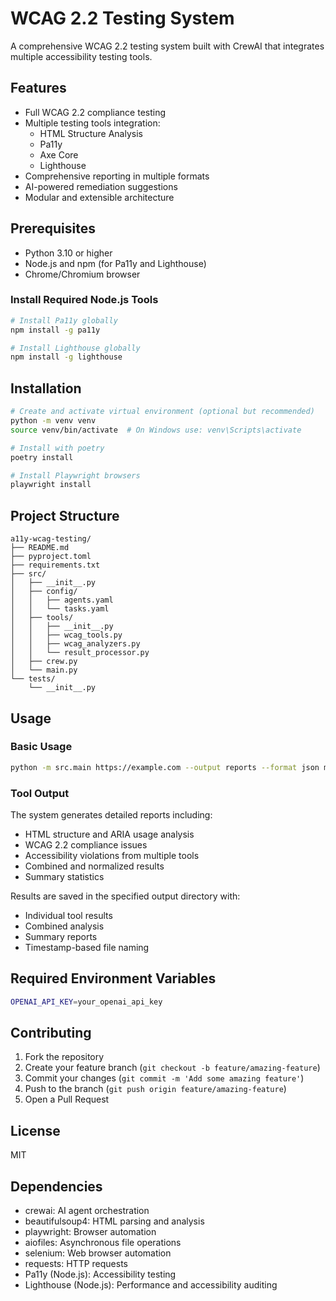 # WCAG 2.2 Testing System

A comprehensive WCAG 2.2 testing system built with CrewAI that integrates multiple accessibility testing tools.

## Features

- Full WCAG 2.2 compliance testing
- Multiple testing tools integration:
  - HTML Structure Analysis
  - Pa11y
  - Axe Core
  - Lighthouse
- Comprehensive reporting in multiple formats
- AI-powered remediation suggestions
- Modular and extensible architecture

## Prerequisites

- Python 3.10 or higher
- Node.js and npm (for Pa11y and Lighthouse)
- Chrome/Chromium browser

### Install Required Node.js Tools

```bash
# Install Pa11y globally
npm install -g pa11y

# Install Lighthouse globally
npm install -g lighthouse
```

## Installation

```bash
# Create and activate virtual environment (optional but recommended)
python -m venv venv
source venv/bin/activate  # On Windows use: venv\Scripts\activate

# Install with poetry
poetry install

# Install Playwright browsers
playwright install
```

## Project Structure

```
a11y-wcag-testing/
├── README.md
├── pyproject.toml
├── requirements.txt
├── src/
│   ├── __init__.py
│   ├── config/
│   │   ├── agents.yaml
│   │   └── tasks.yaml
│   ├── tools/
│   │   ├── __init__.py
│   │   ├── wcag_tools.py
│   │   ├── wcag_analyzers.py
│   │   └── result_processor.py
│   ├── crew.py
│   └── main.py
└── tests/
    └── __init__.py
```

## Usage

### Basic Usage

```bash
python -m src.main https://example.com --output reports --format json md
```

### Tool Output

The system generates detailed reports including:
- HTML structure and ARIA usage analysis
- WCAG 2.2 compliance issues
- Accessibility violations from multiple tools
- Combined and normalized results
- Summary statistics

Results are saved in the specified output directory with:
- Individual tool results
- Combined analysis
- Summary reports
- Timestamp-based file naming

## Required Environment Variables

```bash
OPENAI_API_KEY=your_openai_api_key
```

## Contributing

1. Fork the repository
2. Create your feature branch (`git checkout -b feature/amazing-feature`)
3. Commit your changes (`git commit -m 'Add some amazing feature'`)
4. Push to the branch (`git push origin feature/amazing-feature`)
5. Open a Pull Request

## License

MIT

## Dependencies

- crewai: AI agent orchestration
- beautifulsoup4: HTML parsing and analysis
- playwright: Browser automation
- aiofiles: Asynchronous file operations
- selenium: Web browser automation
- requests: HTTP requests
- Pa11y (Node.js): Accessibility testing
- Lighthouse (Node.js): Performance and accessibility auditing